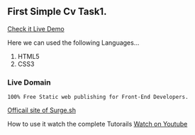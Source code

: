## First Simple Cv Task1.
[Check it Live Demo](foxlancerr-cv-task1.surge.sh)

Here we can used the following Languages...
1. HTML5
2. CSS3

### Live Domain

    100% Free Static web publishing for Front-End Developers.
    
[Officail site of Surge.sh](https://surge.sh/help/getting-started-with-surge)

How to use it watch the complete Tutorails
[Watch on Youtube](https://youtu.be/-EjdMvYPSVU?si=aFdJiWRGOl-5N1Qd)


 